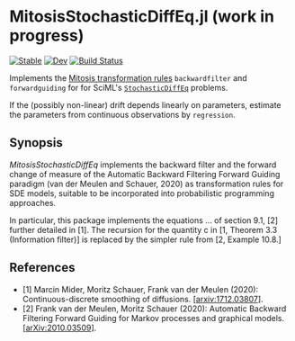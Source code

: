 # MitosisStochasticDiffEq.jl (work in progress)

[![Stable](https://img.shields.io/badge/docs-stable-blue.svg)](https://mschauer.github.io/MitosisStochasticDiffEq.jl/stable)
[![Dev](https://img.shields.io/badge/docs-dev-blue.svg)](https://mschauer.github.io/MitosisStochasticDiffEq.jl/dev)
[![Build Status](https://github.com/mschauer/Mitosis.jl/workflows/CI/badge.svg)](https://github.com/mschauer/Mitosis.jl/actions)

Implements the [Mitosis transformation rules](https://github.com/mschauer/Mitosis.jl) `backwardfilter` and `forwardguiding` for for SciML's [`StochasticDiffEq`](https://github.com/SciML/StochasticDiffEq.jl) problems. 

If the (possibly non-linear) drift depends linearly on parameters, estimate the parameters from continuous observations by `regression`. 


## Synopsis

*MitosisStochasticDiffEq* implements the backward filter and the forward change of measure  of the Automatic Backward Filtering Forward Guiding paradigm  (van der Meulen and Schauer, 2020) as transformation rules for SDE models,  suitable to be incorporated into probabilistic programming approaches.

In particular, this package implements the equations ... of section 9.1, [2] further detailed in [1]. The recursion for the quantity c in [1, Theorem 3.3 (Information filter)] is replaced by the simpler rule from [2, Example 10.8.]


## References

* [1] Marcin Mider, Moritz Schauer, Frank van der Meulen (2020): Continuous-discrete smoothing of diffusions. [[arxiv:1712.03807]](https://arxiv.org/abs/arxiv:1712.03807).
* [2] Frank van der Meulen, Moritz Schauer (2020): Automatic Backward Filtering Forward Guiding for Markov processes and graphical models. [[arXiv:2010.03509]](https://arxiv.org/abs/2010.03509).

